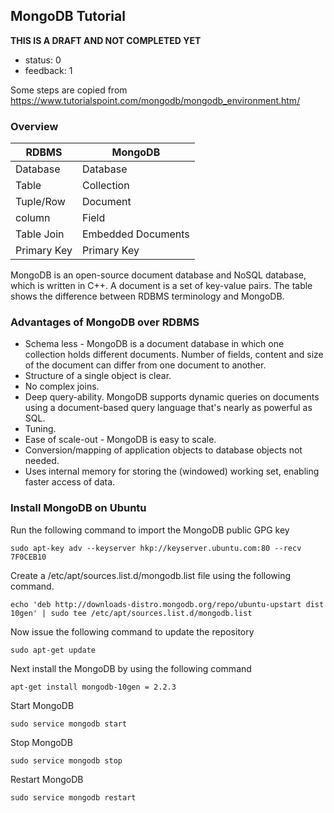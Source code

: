 
## MongoDB Tutorial

**THIS IS A DRAFT AND NOT COMPLETED YET**

* status: 0
* feedback: 1

Some steps are copied from
<https://www.tutorialspoint.com/mongodb/mongodb_environment.htm/>


### Overview

| RDBMS      | MongoDB            | 
| -----------| ------------------ |
| Database   | Database           | 
| Table      | Collection         |
| Tuple/Row  | Document           |
| column     | Field              |
| Table Join | Embedded Documents |
| Primary Key| Primary Key        | 
    
MongoDB is an open-source document database and NoSQL database, which
is written in C++. A document is a set of key-value pairs. The table
shows the difference between RDBMS terminology and MongoDB.
 
 

### Advantages of MongoDB over RDBMS 

* Schema less - MongoDB is a document database in which one collection
  holds different documents. Number of fields, content and size of the
  document can differ from one document to another.
* Structure of a single object is clear.
* No complex joins.
* Deep query-ability. MongoDB supports dynamic queries on documents
  using a document-based query language that's nearly as powerful as
  SQL.
* Tuning.
* Ease of scale-out - MongoDB is easy to scale.
* Conversion/mapping of application objects to database objects not
  needed.
* Uses internal memory for storing the (windowed) working set,
  enabling faster access of data.

### Install MongoDB on Ubuntu

Run the following command to import the MongoDB public GPG key

	sudo apt-key adv --keyserver hkp://keyserver.ubuntu.com:80 --recv 7F0CEB10

Create a /etc/apt/sources.list.d/mongodb.list file using the following command.

	echo 'deb http://downloads-distro.mongodb.org/repo/ubuntu-upstart dist 10gen' | sudo tee /etc/apt/sources.list.d/mongodb.list

Now issue the following command to update the repository

	sudo apt-get update

Next install the MongoDB by using the following command

	apt-get install mongodb-10gen = 2.2.3

Start MongoDB

	sudo service mongodb start

Stop MongoDB

	sudo service mongodb stop

Restart MongoDB

	sudo service mongodb restart
  
